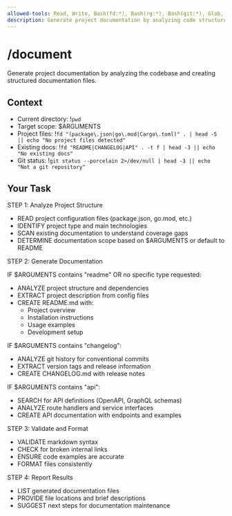 ```yaml
---
allowed-tools: Read, Write, Bash(fd:*), Bash(rg:*), Bash(git:*), Glob, Grep
description: Generate project documentation by analyzing code structure and existing files
---
```


# /document

Generate project documentation by analyzing the codebase and creating structured documentation files.

## Context

- Current directory: !`pwd`
- Target scope: $ARGUMENTS
- Project files: !`fd "(package\.json|go\.mod|Cargo\.toml)" . | head -5 || echo "No project files detected"`
- Existing docs: !`fd "README|CHANGELOG|API" . -t f | head -3 || echo "No existing docs"`
- Git status: !`git status --porcelain 2>/dev/null | head -3 || echo "Not a git repository"`

## Your Task

STEP 1: Analyze Project Structure

- READ project configuration files (package.json, go.mod, etc.)
- IDENTIFY project type and main technologies
- SCAN existing documentation to understand coverage gaps
- DETERMINE documentation scope based on $ARGUMENTS or default to README

STEP 2: Generate Documentation

IF $ARGUMENTS contains "readme" OR no specific type requested:
- ANALYZE project structure and dependencies
- EXTRACT project description from config files
- CREATE README.md with:
  - Project overview
  - Installation instructions
  - Usage examples
  - Development setup

IF $ARGUMENTS contains "changelog":
- ANALYZE git history for conventional commits
- EXTRACT version tags and release information
- CREATE CHANGELOG.md with release notes

IF $ARGUMENTS contains "api":
- SEARCH for API definitions (OpenAPI, GraphQL schemas)
- ANALYZE route handlers and service interfaces
- CREATE API documentation with endpoints and examples

STEP 3: Validate and Format

- VALIDATE markdown syntax
- CHECK for broken internal links
- ENSURE code examples are accurate
- FORMAT files consistently

STEP 4: Report Results

- LIST generated documentation files
- PROVIDE file locations and brief descriptions
- SUGGEST next steps for documentation maintenance
